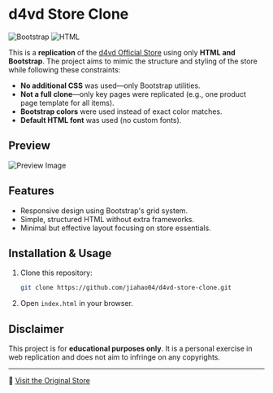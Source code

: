 # d4vd Store Clone

![Bootstrap](https://img.shields.io/badge/Styled%20With-Bootstrap-blue) ![HTML](https://img.shields.io/badge/Built%20With-HTML-orange)

This is a **replication** of the [d4vd Official Store](https://shop.d4vd.io/) using only **HTML and Bootstrap**. The project aims to mimic the structure and styling of the store while following these constraints:

- **No additional CSS** was used—only Bootstrap utilities.
- **Not a full clone**—only key pages were replicated (e.g., one product page template for all items).
- **Bootstrap colors** were used instead of exact color matches.
- **Default HTML font** was used (no custom fonts).

## Preview

![Preview Image](![image](https://github.com/user-attachments/assets/e2ec2cca-9dd7-4fab-9b0b-fa13b0f6d98a))

## Features

- Responsive design using Bootstrap's grid system.
- Simple, structured HTML without extra frameworks.
- Minimal but effective layout focusing on store essentials.

## Installation & Usage

1. Clone this repository:
   ```sh
   git clone https://github.com/jiahao04/d4vd-store-clone.git
   ```
2. Open `index.html` in your browser.

## Disclaimer

This project is for **educational purposes only**. It is a personal exercise in web replication and does not aim to infringe on any copyrights.

---

🔗 [Visit the Original Store](https://shop.d4vd.io/)

